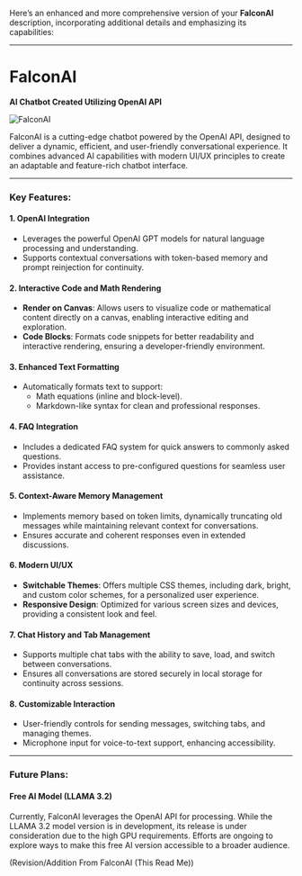 Here’s an enhanced and more comprehensive version of your **FalconAI** description, incorporating additional details and emphasizing its capabilities:

---

# FalconAI  
**AI Chatbot Created Utilizing OpenAI API**  

![FalconAI](https://github.com/user-attachments/assets/f2388e96-8ad6-4d9d-96ec-d30b309318e4)  

FalconAI is a cutting-edge chatbot powered by the OpenAI API, designed to deliver a dynamic, efficient, and user-friendly conversational experience. It combines advanced AI capabilities with modern UI/UX principles to create an adaptable and feature-rich chatbot interface.

---

### Key Features:  

#### **1. OpenAI Integration**  
- Leverages the powerful OpenAI GPT models for natural language processing and understanding.  
- Supports contextual conversations with token-based memory and prompt reinjection for continuity.  

#### **2. Interactive Code and Math Rendering**  
- **Render on Canvas**: Allows users to visualize code or mathematical content directly on a canvas, enabling interactive editing and exploration.  
- **Code Blocks**: Formats code snippets for better readability and interactive rendering, ensuring a developer-friendly environment.  

#### **3. Enhanced Text Formatting**  
- Automatically formats text to support:
  - Math equations (inline and block-level).
  - Markdown-like syntax for clean and professional responses.  

#### **4. FAQ Integration**  
- Includes a dedicated FAQ system for quick answers to commonly asked questions.  
- Provides instant access to pre-configured questions for seamless user assistance.  

#### **5. Context-Aware Memory Management**  
- Implements memory based on token limits, dynamically truncating old messages while maintaining relevant context for conversations.  
- Ensures accurate and coherent responses even in extended discussions.  

#### **6. Modern UI/UX**  
- **Switchable Themes**: Offers multiple CSS themes, including dark, bright, and custom color schemes, for a personalized user experience.  
- **Responsive Design**: Optimized for various screen sizes and devices, providing a consistent look and feel.  

#### **7. Chat History and Tab Management**  
- Supports multiple chat tabs with the ability to save, load, and switch between conversations.  
- Ensures all conversations are stored securely in local storage for continuity across sessions.  

#### **8. Customizable Interaction**  
- User-friendly controls for sending messages, switching tabs, and managing themes.  
- Microphone input for voice-to-text support, enhancing accessibility.  

---

### Future Plans:  

#### **Free AI Model (LLAMA 3.2)**  
Currently, FalconAI leverages the OpenAI API for processing. While the LLAMA 3.2 model version is in development, its release is under consideration due to the high GPU requirements. Efforts are ongoing to explore ways to make this free AI version accessible to a broader audience.

(Revision/Addition From FalconAI (This Read Me))
